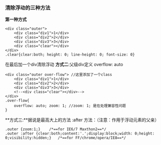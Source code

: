 ### 清除浮动的三种方法
**第一种方式**

    <div class="outer">
	    <div class="div1">1</div>
	    <div class="div2">2</div>
	    <div class="div3">3</div>
	    <div class="clear"></div>
    </div>
    .clear{clear:both; height: 0; line-height: 0; font-size: 0}
在最后加一个div清除浮动
**方式二**:父级div定义 overflow: auto

	<div class="outer over-flow"> //这里添加了一个class
	    <div class="div1">1</div>
	    <div class="div2">2</div>
	    <div class="div3">3</div>
	    <!--<div class="clear"></div>-->
	</div>
	.over-flow{
	    overflow: auto; zoom: 1; //zoom: 1; 是在处理兼容性问题
	}
**方式三:**据说是最高大上的方法  :after 方法：（注意：作用于浮动元素的父亲）

	.outer {zoom:1;}    /*==for IE6/7 Maxthon2==*/
	.outer :after {clear:both;content:'.';display:block;width: 0;height: 0;visibility:hidden;}   /*==for FF/chrome/opera/IE8==*/